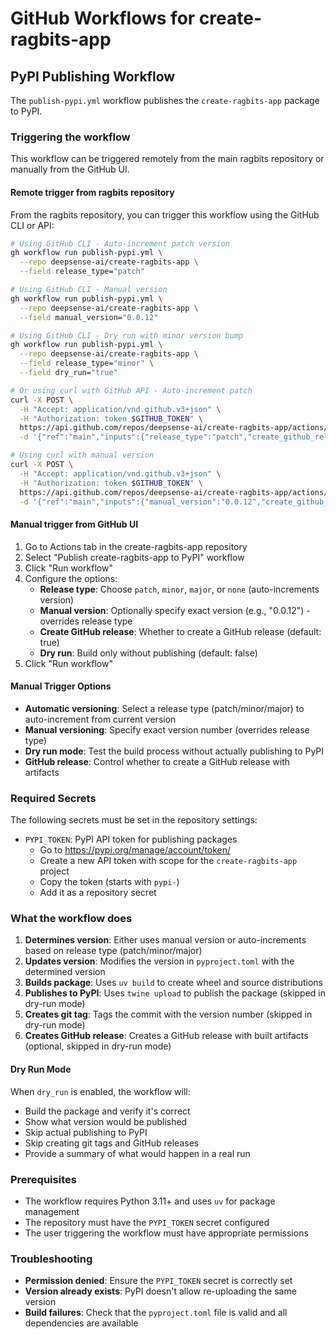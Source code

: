 # GitHub Workflows for create-ragbits-app

## PyPI Publishing Workflow

The `publish-pypi.yml` workflow publishes the `create-ragbits-app` package to PyPI.

### Triggering the workflow

This workflow can be triggered remotely from the main ragbits repository or manually from the GitHub UI.

#### Remote trigger from ragbits repository

From the ragbits repository, you can trigger this workflow using the GitHub CLI or API:

```bash
# Using GitHub CLI - Auto-increment patch version
gh workflow run publish-pypi.yml \
  --repo deepsense-ai/create-ragbits-app \
  --field release_type="patch"

# Using GitHub CLI - Manual version
gh workflow run publish-pypi.yml \
  --repo deepsense-ai/create-ragbits-app \
  --field manual_version="0.0.12"

# Using GitHub CLI - Dry run with minor version bump
gh workflow run publish-pypi.yml \
  --repo deepsense-ai/create-ragbits-app \
  --field release_type="minor" \
  --field dry_run="true"

# Or using curl with GitHub API - Auto-increment patch
curl -X POST \
  -H "Accept: application/vnd.github.v3+json" \
  -H "Authorization: token $GITHUB_TOKEN" \
  https://api.github.com/repos/deepsense-ai/create-ragbits-app/actions/workflows/publish-pypi.yml/dispatches \
  -d '{"ref":"main","inputs":{"release_type":"patch","create_github_release":"true","dry_run":"false"}}'

# Using curl with manual version
curl -X POST \
  -H "Accept: application/vnd.github.v3+json" \
  -H "Authorization: token $GITHUB_TOKEN" \
  https://api.github.com/repos/deepsense-ai/create-ragbits-app/actions/workflows/publish-pypi.yml/dispatches \
  -d '{"ref":"main","inputs":{"manual_version":"0.0.12","create_github_release":"true","dry_run":"false"}}'
```

#### Manual trigger from GitHub UI

1. Go to Actions tab in the create-ragbits-app repository
2. Select "Publish create-ragbits-app to PyPI" workflow
3. Click "Run workflow"
4. Configure the options:
   - **Release type**: Choose `patch`, `minor`, `major`, or `none` (auto-increments version)
   - **Manual version**: Optionally specify exact version (e.g., "0.0.12") - overrides release type
   - **Create GitHub release**: Whether to create a GitHub release (default: true)
   - **Dry run**: Build only without publishing (default: false)
5. Click "Run workflow"

#### Manual Trigger Options

- **Automatic versioning**: Select a release type (patch/minor/major) to auto-increment from current version
- **Manual versioning**: Specify exact version number (overrides release type)
- **Dry run mode**: Test the build process without actually publishing to PyPI
- **GitHub release**: Control whether to create a GitHub release with artifacts

### Required Secrets

The following secrets must be set in the repository settings:

- `PYPI_TOKEN`: PyPI API token for publishing packages
  - Go to https://pypi.org/manage/account/token/
  - Create a new API token with scope for the `create-ragbits-app` project
  - Copy the token (starts with `pypi-`)
  - Add it as a repository secret

### What the workflow does

1. **Determines version**: Either uses manual version or auto-increments based on release type (patch/minor/major)
2. **Updates version**: Modifies the version in `pyproject.toml` with the determined version
3. **Builds package**: Uses `uv build` to create wheel and source distributions
4. **Publishes to PyPI**: Uses `twine upload` to publish the package (skipped in dry-run mode)
5. **Creates git tag**: Tags the commit with the version number (skipped in dry-run mode)
6. **Creates GitHub release**: Creates a GitHub release with built artifacts (optional, skipped in dry-run mode)

#### Dry Run Mode

When `dry_run` is enabled, the workflow will:
- Build the package and verify it's correct
- Show what version would be published
- Skip actual publishing to PyPI
- Skip creating git tags and GitHub releases
- Provide a summary of what would happen in a real run

### Prerequisites

- The workflow requires Python 3.11+ and uses `uv` for package management
- The repository must have the `PYPI_TOKEN` secret configured
- The user triggering the workflow must have appropriate permissions

### Troubleshooting

- **Permission denied**: Ensure the `PYPI_TOKEN` secret is correctly set
- **Version already exists**: PyPI doesn't allow re-uploading the same version
- **Build failures**: Check that the `pyproject.toml` file is valid and all dependencies are available
